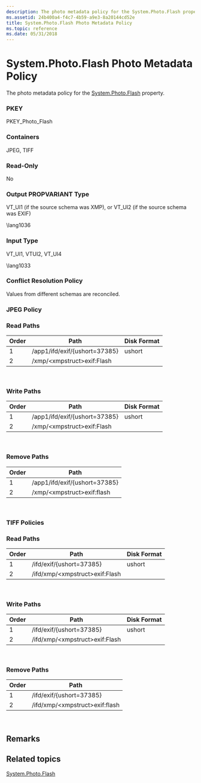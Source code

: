 ```yaml
---
description: The photo metadata policy for the System.Photo.Flash property.
ms.assetid: 24b400a4-f4c7-4b59-a9e3-8a20144cd52e
title: System.Photo.Flash Photo Metadata Policy
ms.topic: reference
ms.date: 05/31/2018
---
```


# System.Photo.Flash Photo Metadata Policy

The photo metadata policy for the [System.Photo.Flash](../properties/props-system-photo-exposuretime.md) property.

### PKEY

PKEY\_Photo\_Flash

### Containers

JPEG, TIFF

### Read-Only

No

### Output PROPVARIANT Type

VT\_UI1 (if the source schema was XMP), or VT\_UI2 (if the source schema was EXIF)

\\lang1036

### Input Type

VT\_UI1, VTUI2, VT\_UI4

\\lang1033

### Conflict Resolution Policy

Values from different schemas are reconciled.

### JPEG Policy

### Read Paths



| Order | Path                             | Disk Format |
|-------|----------------------------------|-------------|
| 1     | /app1/ifd/exif/{ushort=37385}    | ushort      |
| 2     | /xmp/&lt;xmpstruct&gt;exif:Flash |             |



 

### Write Paths



| Order | Path                             | Disk Format |
|-------|----------------------------------|-------------|
| 1     | /app1/ifd/exif/{ushort=37385}    | ushort      |
| 2     | /xmp/&lt;xmpstruct&gt;exif:Flash |             |



 

### Remove Paths



| Order | Path                             |
|-------|----------------------------------|
| 1     | /app1/ifd/exif/{ushort=37385}    |
| 2     | /xmp/&lt;xmpstruct&gt;exif:flash |



 

### TIFF Policies

### Read Paths



| Order | Path                                 | Disk Format |
|-------|--------------------------------------|-------------|
| 1     | /ifd/exif/{ushort=37385}             | ushort      |
| 2     | /ifd/xmp/&lt;xmpstruct&gt;exif:Flash |             |



 

### Write Paths



| Order | Path                                 | Disk Format |
|-------|--------------------------------------|-------------|
| 1     | /ifd/exif/{ushort=37385}             | ushort      |
| 2     | /ifd/xmp/&lt;xmpstruct&gt;exif:Flash |             |



 

### Remove Paths



| Order | Path                                 |
|-------|--------------------------------------|
| 1     | /ifd/exif/{ushort=37385}             |
| 2     | /ifd/xmp/&lt;xmpstruct&gt;exif:flash |



 

## Remarks

## Related topics

<dl> <dt>

[System.Photo.Flash](../properties/props-system-photo-exposuretime.md)
</dt> </dl>

 

 
